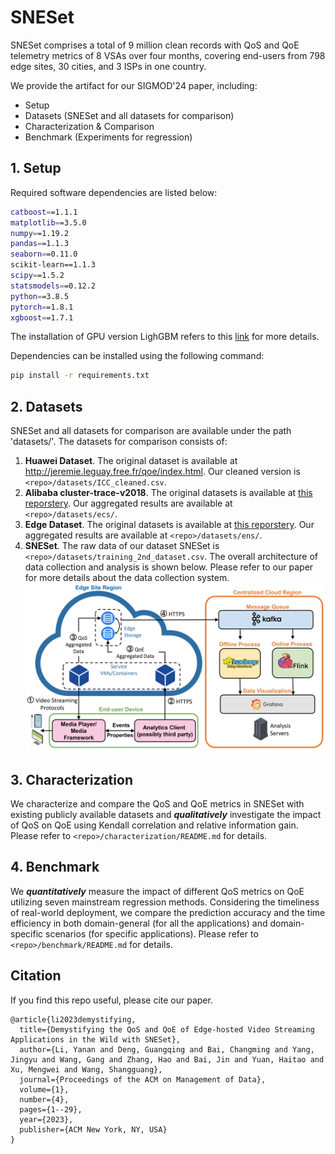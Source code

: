 # SNESet

SNESet comprises a total of 9 million clean records with QoS and QoE telemetry metrics of 8 VSAs over four months, covering end-users from 798 edge sites, 30 cities, and 3 ISPs in one country.

We provide the artifact for our SIGMOD'24 paper, including:
- Setup
- Datasets (SNESet and all datasets for comparison)
- Characterization & Comparison
- Benchmark (Experiments for regression)


## 1. Setup

Required software dependencies are listed below:
```bash
catboost==1.1.1
matplotlib==3.5.0
numpy==1.19.2
pandas==1.1.3
seaborn==0.11.0
scikit-learn==1.1.3
scipy==1.5.2
statsmodels==0.12.2
python==3.8.5
pytorch==1.8.1
xgboost==1.7.1
```
The installation of GPU version LighGBM refers to this [link](https://lightgbm.readthedocs.io/en/latest/Installation-Guide.html#build-cuda-version) for more details.

Dependencies can be installed using the following command:
```bash
pip install -r requirements.txt
```

## 2. Datasets
SNESet and all datasets for comparison are available under the path 'datasets/'.
The datasets for comparison consists of:
1. **Huawei Dataset**. The original dataset is available at http://jeremie.leguay.free.fr/qoe/index.html. Our cleaned version is `<repo>/datasets/ICC_cleaned.csv`.
2. **Alibaba cluster-trace-v2018**. The original datasets is available at [this reporstery](https://github.com/alibaba/clusterdata/blob/master/cluster-trace-v2018/trace_2018.md). Our aggregated results are available at `<repo>/datasets/ecs/`.
3. **Edge Dataset**. The original datasets is available at [this reporstery](https://github.com/xumengwei/EdgeWorkloadsTraces). Our aggregated results are available at `<repo>/datasets/ens/`.
4. **SNESet**. The raw data of our dataset SNESet is `<repo>/datasets/training_2nd_dataset.csv`. The overall architecture of data collection and analysis is shown below. Please refer to our paper for more details about the data collection system.
![Overall architecture of data collection and analysis](figures/system_framework.jpg)


## 3. Characterization
We characterize and compare the QoS and QoE metrics in SNESet with existing publicly available datasets and  ***qualitatively*** investigate the impact of QoS on QoE using Kendall correlation and relative information gain.
Please refer to `<repo>/characterization/README.md` for details.


## 4. Benchmark
We ***quantitatively*** measure the impact of different QoS metrics on QoE utilizing seven mainstream regression methods.
Considering the timeliness of real-world deployment, we compare the prediction accuracy and the time efficiency in both domain-general (for all the applications) and domain-specific scenarios (for specific applications).
Please refer to `<repo>/benchmark/README.md` for details.

## Citation
If you find this repo useful, please cite our paper.

```
@article{li2023demystifying,
  title={Demystifying the QoS and QoE of Edge-hosted Video Streaming Applications in the Wild with SNESet},
  author={Li, Yanan and Deng, Guangqing and Bai, Changming and Yang, Jingyu and Wang, Gang and Zhang, Hao and Bai, Jin and Yuan, Haitao and Xu, Mengwei and Wang, Shangguang},
  journal={Proceedings of the ACM on Management of Data},
  volume={1},
  number={4},
  pages={1--29},
  year={2023},
  publisher={ACM New York, NY, USA}
}
```

